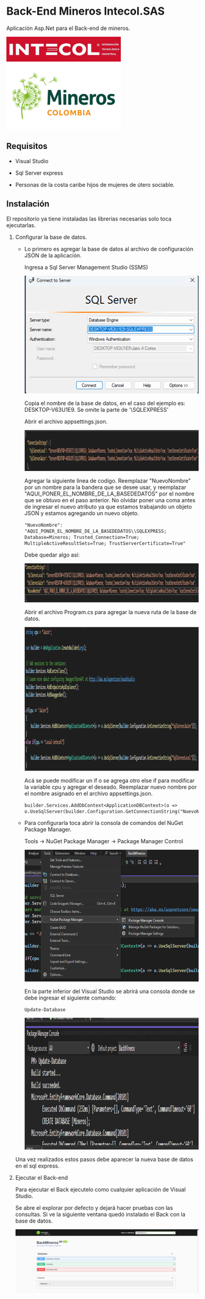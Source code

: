 # Back-End Mineros Intecol.SAS

Aplicación Asp.Net para el Back-end de mineros.

<img src="./assets/logoIntecol.jpeg" alt="Logo Intecol" width="300" height="65">

<img src="./assets/MinerosColombia.png" alt="Logo Mineros" width="300" height="174">

## Requisitos

- Visual Studio

- Sql Server express

- Personas de la costa caribe hijos de mujeres de útero sociable.

## Instalación

El repositorio ya tiene instaladas las librerias necesarias solo toca ejecutarlas.

1. Configurar la base de datos.

    -   Lo primero es agregar la base de datos al archivo de configuración JSON de la aplicación.

        Ingresa a Sql Server Management Studio (SSMS)
    
        <img src="./assets/3.png" alt="Logo Intecol" width="480" height="308">

        Copia el nombre de la base de datos, en el caso del ejemplo es: DESKTOP-V63U1E9. Se omite la parte de '\SQLEXPRESS'

        Abrir el archivo appsettings.json.

        <img src="./assets/4.png" alt="Logo Intecol" width="1496" height="107">

        Agregar la siguiente linea de codigo. Reemplazar "NuevoNombre" por un nombre para la bandera que se desee usar, y reemplazar "AQUI_PONER_EL_NOMBRE_DE_LA_BASEDEDATOS" por el nombre que se obtuvo en el paso anterior. No olvidar poner una coma antes de ingresar el nuevo atributo ya que estamos trabajando un objeto JSON y estamos agregando un nuevo objeto.

            "NuevoNombre": "AQUI_PONER_EL_NOMBRE_DE_LA_BASEDEDATOS\\SQLEXPRESS; Database=Mineros; Trusted_Connection=True; MultipleActiveResultSets=True; TrustServerCertificate=True"
        
        Debe quedar algo así:

        <img src="./assets/5.png" alt="Logo Intecol" width="1498" height="102">

        Abrir el archivo Program.cs para agregar la nueva ruta de la base de datos.

        <img src="./assets/6.png" alt="Logo Intecol" width="1294" height="376">

        Acá se puede modificar un if o se agrega otro else if para modificar la variable cpu y agregar el deseado. Reemplazar nuevo nombre por el nombre asignado en el archivo appsettings.json.

            builder.Services.AddDbContext<ApplicationDBContext>(o => o.UseSqlServer(builder.Configuration.GetConnectionString("NuevoNombre")));

    -   Para configurarla toca abrir la consola de comandos del NuGet Package Manager.
    
        Tools -> NuGet Package Manager -> Package Manager Control

        <img src="./assets/1.png" alt="Logo Intecol" width="600" height="345">

        En la parte inferior del Visual Studio se abrirá una consola donde se debe ingresar el siguiente comando:

            Update-Database
        
        <img src="./assets/2.png" alt="Logo Intecol" width="600" height="345">

    Una vez realizados estos pasos debe aparecer la nueva base de datos en el sql express.

2. Ejecutar el Back-end

    Para ejecutar el Back ejecutelo como cualquier aplicación de Visual Studio.

    Se abre el explorar por defecto y dejará hacer pruebas con las consultas. Si ve la siguiente ventana quedó instalado el Back con la base de datos.

    <img src="./assets/7.png" alt="Logo Intecol">